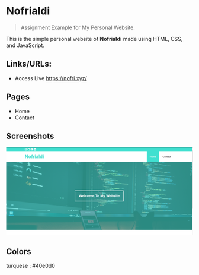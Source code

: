# Nofrialdi

> Assignment Example for My Personal Website.

This is the simple personal website of **Nofrialdi** made using HTML, CSS, and JavaScript.

## Links/URLs:

- Access Live <https://nofri.xyz/>

## Pages

- Home
- Contact

## Screenshots

![Home](assets/home.png)

## Colors

turquese : #40e0d0
